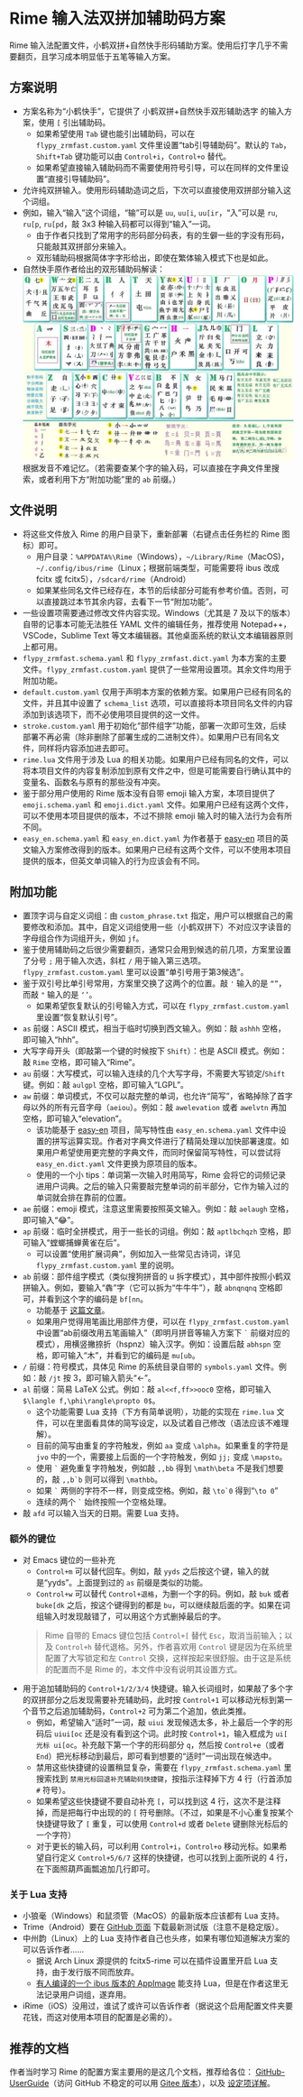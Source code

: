 # Rime 输入法双拼加辅助码方案
<!-- # 这是一个 Rime 配置文件示例 -->
Rime 输入法配置文件，小鹤双拼+自然快手形码辅助方案。使用后打字几乎不需要翻页，且学习成本明显低于五笔等输入方案。

## 方案说明
* 方案名称为“小鹤快手”，它提供了 小鹤双拼+自然快手双形辅助选字 的输入方案，使用 `[` 引出辅助码。
	* 如果希望使用 `Tab` 键也能引出辅助码，可以在 `flypy_zrmfast.custom.yaml` 文件里设置“tab引导辅助码”。默认的 `Tab`，`Shift+Tab` 键功能可以由 `Control+i`，`Control+o` 替代。
	* 如果希望直接输入辅助码而不需要使用符号引导，可以在同样的文件里设置“直接引导辅助码”。
* 允许纯双拼输入。使用形码辅助造词之后，下次可以直接使用双拼部分输入这个词组。
* 例如，输入“输入”这个词组，“输”可以是 `uu`, `uu[i`, `uu[ir`，“入”可以是 `ru`, `ru[p`, `ru[pd`，敲 3x3 种输入码都可以得到“输入”一词。
	* 由于作者只找到了常用字的形码部分码表，有的生僻一些的字没有形码，只能敲其双拼部分来输入。
	* 双形辅助码根据简体字字形给出，即使在繁体输入模式下也是如此。
* 自然快手原作者给出的双形辅助码解读：  
![自然快手的辅助码](zrm_fast.jpg)  
根据发音不难记忆。（若需要查某个字的输入码，可以直接在字典文件里搜索，或者利用下方“附加功能”里的 `ab` 前缀。）

## 文件说明
* 将这些文件放入 Rime 的用户目录下，重新部署（右键点击任务栏的 Rime 图标）即可。
	* 用户目录：`%APPDATA%\Rime`（Windows），`~/Library/Rime`（MacOS)，`~/.config/ibus/rime`（Linux；根据前端类型，可能需要将 ibus 改成 fcitx 或 fcitx5），`/sdcard/rime`（Android）
	* 如果某些同名文件已经存在，本节的后续部分可能有参考价值。否则，可以直接跳过本节其余内容，去看下一节“附加功能”。
* 一些设置项需要通过修改文件内容实现。Windows（尤其是 7 及以下的版本）自带的记事本可能无法胜任 YAML 文件的编辑任务，推荐使用 Notepad++，VSCode，Sublime Text 等文本编辑器。其他桌面系统的默认文本编辑器原则上都可用。
* `flypy_zrmfast.schema.yaml` 和 `flypy_zrmfast.dict.yaml` 为本方案的主要文件。`flypy_zrmfast.custom.yaml` 提供了一些常用设置项。其余文件均用于附加功能。
* `default.custom.yaml` 仅用于声明本方案的依赖方案。如果用户已经有同名的文件，并且其中设置了 `schema_list` 选项，可以直接将本项目同名文件的内容添加到该选项下，而不必使用项目提供的这一文件。
* `stroke.custom.yaml` 用于初始化“部件组字”功能，部署一次即可生效，后续部署不再必需（除非删除了部署生成的二进制文件）。如果用户已有同名文件，同样将内容添加进去即可。
* `rime.lua` 文件用于涉及 Lua 的相关功能。如果用户已经有同名的文件，可以将本项目文件的内容复制添加到原有文件之中，但是可能需要自行确认其中的变量名、函数名与原有的那些没有冲突。
* 鉴于部分用户使用的 Rime 版本没有自带 emoji 输入方案，本项目提供了 `emoji.schema.yaml` 和 `emoji.dict.yaml` 文件。如果用户已经有这两个文件，可以不使用本项目提供的版本，不过不排除 emoji 输入时的输入法行为会有所不同。
* `easy_en.schema.yaml` 和 `easy_en.dict.yaml` 为作者基于 [easy-en](https://github.com/BlindingDark/rime-easy-en) 项目的英文输入方案修改得到的版本。如果用户已经有这两个文件，可以不使用本项目提供的版本，但英文单词输入的行为应该会有不同。

## 附加功能
<!-- * 小鹤快手方案、原版小鹤双拼都添加了如下这些奇怪的特性。如无特别说明，以下功能都是在对应的方案文件（`*.schema.yaml`，或 `*.schema.custom.yaml` 里）设置的。 -->
* 置顶字词与自定义词组：由 `custom_phrase.txt` 指定，用户可以根据自己的需要修改和添加。其中，自定义词组使用一些（小鹤双拼下）不对应汉字读音的字母组合作为词组开头，例如 `jf`。
* 鉴于使用辅助码之后很少需要翻页，通常只会用到候选的前几项，方案里设置了分号 `;` 用于输入次选，斜杠 `/` 用于输入第三选项。`flypy_zrmfast.custom.yaml` 里可以设置“单引号用于第3候选”。
* 鉴于双引号比单引号常用，方案里交换了这两个的位置。敲 `'` 输入的是 `“”`，而敲 `"` 输入的是 `‘’`。
	* 如果希望恢复默认的引号输入方式，可以在 `flypy_zrmfast.custom.yaml` 里设置“恢复默认引号”。
* `as` 前缀：ASCII 模式，相当于临时切换到西文输入。例如：敲 `ashhh` 空格，即可输入“hhh”。
* 大写字母开头（即敲第一个键的时候按下 `Shift`）：也是 ASCII 模式。例如：敲 `Rime` 空格，即可输入“Rime”。
* `au` 前缀：大写模式，可以输入连续的几个大写字母，不需要大写锁定/`Shift` 键。例如：敲 `aulgpl` 空格，即可输入“LGPL”。
* `aw` 前缀：单词模式，不仅可以敲完整的单词，也允许“简写”，省略掉除了首字母以外的所有元音字母（`aeiou`）。例如：敲 `awelevation` 或者 `awelvtn` 再加空格，即可输入“elevation”。
	* 该功能基于 [easy-en](https://github.com/BlindingDark/rime-easy-en) 项目，简写特性由 `easy_en.schema.yaml` 文件中设置的拼写运算实现。作者对字典文件进行了精简处理以加快部署速度。如果用户希望使用更完整的字典文件，而同时保留简写特性，可以尝试将 `easy_en.dict.yaml` 文件更换为原项目的版本。
	* 使用的一个小 tips：单词第一次输入时用简写，Rime 会将它的词频记录进用户词典。之后的输入只需要敲完整单词的前半部分，它作为输入过的单词就会排在靠前的位置。
* `ae` 前缀：emoji 模式，注意这里需要按照英文输入。例如：敲 `aelaugh` 空格，即可输入“😂”。
* `ap` 前缀：临时全拼模式，用于一些长的词组。例如：敲 `aptlbchqzh` 空格，即可输入“螳螂捕蝉黄雀在后”。
	* 可以设置“使用扩展词典”，例如加入一些常见古诗词，详见 `flypy_zrmfast.custom.yaml` 里的说明。
* `ab` 前缀：部件组字模式（类似搜狗拼音的 u 拆字模式），其中部件按照小鹤双拼输入。例如，要输入“犇”字（它可以拆为“牛牛牛”），敲 `abnqnqnq` 空格即可，并看到这个字的编码是 `bf[nn`。
	* 功能基于 [这篇文章](http://gerry.lamost.org/blog/?p=296003)。
	* 如果用户觉得用笔画比用部件方便，可以在 `flypy_zrmfast.custom.yaml` 中设置“ab前缀改用五笔画输入”（即明月拼音等输入方案下 `` ` `` 前缀对应的模式），用横竖撇捺折（hspnz）输入汉字。例如：设置后敲 `abhspn` 空格，即可输入“木”，并看到它的编码是 `mu[ub`。
* `/` 前缀：符号模式，具体见 Rime 的系统目录自带的 `symbols.yaml` 文件。例如：敲 `/jt` 按 3，即可输入箭头“←”。
* `al` 前缀：简易 LaTeX 公式。例如：敲 `al<<f,ff>>ooc0` 空格，即可输入 `$\langle f,\phi\rangle\propto 0$`。
	* 这个功能需要 Lua 支持（下方有简单说明），功能的实现在 `rime.lua` 文件，可以在里面看具体的简写设定，以及试着自己修改（语法应该不难理解）。
	* 目前的简写由重复的字符触发，例如 `aa` 变成 `\alpha`。如果重复的字符是 `jvo` 中的一个，需要接上后面的一个字符触发，例如 `jj;` 变成 `\mapsto`。
	* 使用 `` ` `` 避免重复字符触发，例如敲 `,,bb` 得到 `\math\beta` 不是我们想要的，敲 ``,,b`b`` 则可以得到 `\mathbb`。
	* 如果 `` ` `` 两侧的字符不一样，则变成空格。例如，敲 ``\to`0`` 得到“`\to 0`”
	* 连续的两个 `` ` `` 始终按照一个空格处理。
* 敲 `afd` 可以输入当天的日期。需要 Lua 支持。

### 额外的键位
* 对 Emacs 键位的一些补充
	* `Control+m` 可以替代回车。例如，敲 `yyds` 之后按这个键，输入的就是“yyds”。上面提到过的 `as` 前缀是类似的功能。
	* `Control+w` 可以替代 `Control+退格`，为删一个字的码。例如，敲 `buk` 或者 `buke[dk` 之后，按这个键得到的都是 `bu`，可以继续敲后面的字。如果在词组输入时发现敲错了，可以用这个方式删掉最后的字。
	> Rime 自带的 Emacs 键位包括 `Control+[` 替代 `Esc`，取消当前输入；以及 `Control+h` 替代退格。另外，作者喜欢用 `Control` 键是因为在系统里配置了大写锁定和左 `Control` 交换，这样按起来很舒服。由于这是系统的配置而不是 Rime 的，本文件中没有说明其设置方式。
* 用于追加辅助码的 `Control+1/2/3/4` 快捷键。输入长词组时，如果敲了多个字的双拼部分之后发现需要补充辅助码，此时按 `Control+1` 可以移动光标到第一个音节之后追加辅助码，`Control+2` 可为第二个追加，依此类推。
	* 例如，希望输入“适时”一词，敲 `uiui` 发现候选太多，补上最后一个字的形码后 `uiui[oc` 还是没有看到这个词。此时按 `Control+1`，输入框成为 `ui[ 光标 ui[oc`。补充敲下第一个字的形码部分 `q`，然后按 `Control+e`（或者 `End`）把光标移动到最后，即可看到想要的“适时”一词出现在候选中。
	* 禁用这些快捷键的设置稍显复杂，需要在 `flypy_zrmfast.schema.yaml` 里搜索找到 `禁用光标回退补充辅助码快捷键`，按指示注释掉下方 4 行（行首添加 `#` 符号）。
	* 如果希望这些快捷键不要自动补充 `[`，可以找到这 4 行，这次不是注释掉，而是把每行中出现的的 `[` 符号删除。（不过，如果是不小心重复按某个快捷键导致了 `[` 重复，可以使用 `Control+d` 或者 `Delete` 键删除光标后的一个字符）
	* 对于更长的输入码，可以利用 `Control+i`，`Control+o` 移动光标。如果希望自行定义 `Control+5/6/7` 这样的快捷键，也可以找到上面所说的 4 行，在下面照葫芦画瓢追加几行即可。

### 关于 Lua 支持
* 小狼毫（Windows）和鼠须管（MacOS）的最新版本应该都有 Lua 支持。
* Trime（Android）要在 [GitHub 页面](https://github.com/osfans/trime) 下载最新测试版（注意不是稳定版）。
* 中州韵（Linux）上的 Lua 支持作者自己也头疼，如果有哪位知道解决方案的可以告诉作者……
	* 据说 Arch Linux 源提供的 fcitx5-rime 可以在插件设置里开启 Lua 支持，由于发行版不同而放弃。
	* [有人编译的一个 ibus 版本的 AppImage](https://github.com/hchunhui/build) 能支持 Lua，但是在作者这里无法记录用户词组，遂弃用。
* iRime（iOS）没用过，谁试了或许可以告诉作者（据说这个启用配置文件夹要花钱，而这对使用本项目的配置是必需的）。

## 推荐的文档
作者当时学习 Rime 的配置方案主要用的是这几个文档，推荐给各位：
[GitHub-UserGuide](https://github.com/rime/home/wiki/UserGuide#%E5%88%AA%E9%99%A4%E8%AA%A4%E4%B8%8A%E5%B1%8F%E7%9A%84%E9%8C%AF%E8%A9%9E)（访问 GitHub 不稳定的可以用 [Gitee 版本](https://gitee.com/lotem/rime-home/wikis/UserGuide?sort_id=3538292)），以及 [设定项详解](https://github.com/LEOYoon-Tsaw/Rime_collections/blob/master/Rime_description.md)。

